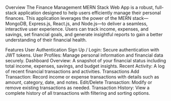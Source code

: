 Overview
The Finance Management MERN Stack Web App is a robust, full-stack application designed to help users efficiently manage their personal finances. This application leverages the power of the MERN stack—MongoDB, Express.js, React.js, and Node.js—to deliver a seamless, interactive user experience. Users can track income, expenses, and savings, set financial goals, and generate insightful reports to gain a better understanding of their financial health.


Features
User Authentication
Sign Up / Login: Secure authentication with JWT tokens.
User Profiles: Manage personal information and financial data securely.
Dashboard
Overview: A snapshot of your financial status including total income, expenses, savings, and budget insights.
Recent Activity: A log of recent financial transactions and activities.
Transactions
Add Transaction: Record income or expense transactions with details such as amount, category, date, and notes.
Edit/Delete Transaction: Modify or remove existing transactions as needed.
Transaction History: View a complete history of all transactions with filtering and sorting options.
